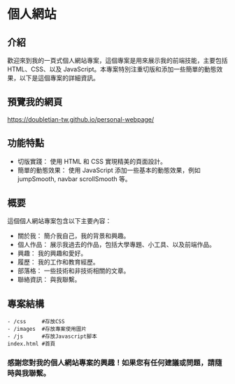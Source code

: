 # 個人網站

## 介紹

歡迎來到我的一頁式個人網站專案，這個專案是用來展示我的前端技能，主要包括 HTML、CSS、以及 JavaScript。本專案特別注重切版和添加一些簡單的動態效果，以下是這個專案的詳細資訊。

## 預覽我的網頁

https://doubletian-tw.github.io/personal-webpage/

## 功能特點

-   切版實踐： 使用 HTML 和 CSS 實現精美的頁面設計。
-   簡單的動態效果： 使用 JavaScript 添加一些基本的動態效果，例如 jumpSmooth, navbar scrollSmooth 等。

## 概要

這個個人網站專案包含以下主要內容：

-   關於我： 簡介我自己，我的背景和興趣。
-   個人作品： 展示我過去的作品，包括大學專題、小工具、以及前端作品。
-   興趣： 我的興趣和愛好。
-   履歷： 我的工作和教育經歷。
-   部落格： 一些技術和非技術相關的文章。
-   聯絡資訊： 與我聯繫。

## 專案結構

```
- /css     #存放CSS
- /images  #存放專案使用圖片
- /js      #存放Javascript腳本
index.html #首頁
```

### 感謝您對我的個人網站專案的興趣！如果您有任何建議或問題，請隨時與我聯繫。
